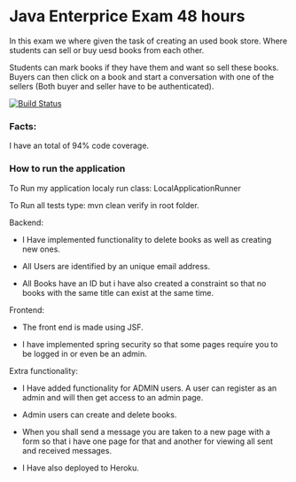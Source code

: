 # Java Enterprice Exam 48 hours

In this exam we where given the task of creating an used book store. Where students can sell or buy uesd books from each other.

Students can mark books if they have them and want so sell these books. Buyers can then click on a book and start a conversation with one of the sellers (Both buyer and seller have to be authenticated).


<!--- Travis CI build status banner -->
[![Build Status](https://travis-ci.org/synend16/java_ee_exam.svg?branch=master)](https://travis-ci.org/synend16/java_ee_exam)

### Facts:

I have an total of 94% code coverage.

### How to run the application
To Run my application localy run class: LocalApplicationRunner

To Run all tests type: mvn clean verify in root folder.


Backend:

- I Have implemented functionality to delete books as well as creating new ones.

- All Users are identified by an unique email address.

- All Books have an ID but i have also created a constraint so that no books with the same title can exist at the same time.




Frontend:

- The front end is made using JSF. 

- I have implemented spring security so that some pages require you to be logged in or even be an admin.

Extra functionality:

- I Have added functionality for ADMIN users. A user can register as an admin and will then get access to an admin page.

- Admin users can create and delete books.

- When you shall send a message you are taken to a new page with a form so that i have one page for that and another for
  viewing all sent and received messages.

- I Have also deployed to Heroku.

